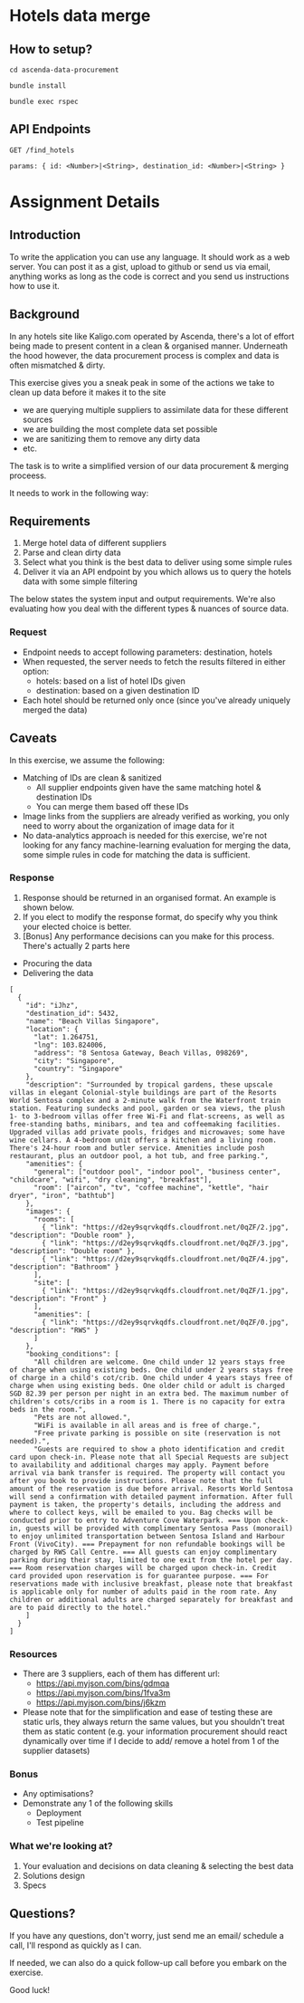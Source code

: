 # Hotels data merge

## How to setup?
```cd ascenda-data-procurement```

```bundle install```

```bundle exec rspec```

## API Endpoints
```GET /find_hotels```

```params: { id: <Number>|<String>, destination_id: <Number>|<String> }```

# Assignment Details

## Introduction

To write the application you can use any language. It should work as a web server. You can post it as a gist, upload to github or send us via email, anything works as long as the code is correct and you send us instructions how to use it.

## Background

In any hotels site like Kaligo.com operated by Ascenda, there's a lot of effort being made to present content in a clean & organised manner. Underneath the hood however, the data procurement process is complex and data is often mismatched & dirty.

This exercise gives you a sneak peak in some of the actions we take to clean up data before it makes it to the site

- we are querying multiple suppliers to assimilate data for these different sources
- we are building the most complete data set possible
- we are sanitizing them to remove any dirty data
- etc.

The task is to write a simplified version of our data procurement & merging proceess.

It needs to work in the following way:

## Requirements

1. Merge hotel data of different suppliers
  1. Parse and clean dirty data
  2. Select what you think is the best data to deliver using some simple rules
2. Deliver it via an API endpoint by you which allows us to query the hotels data with some simple filtering

The below states the system input and output requirements. We're also evaluating how you deal with the different types & nuances of source data.

### Request

- Endpoint needs to accept following parameters: destination, hotels
- When requested, the server needs to fetch the results filtered in either option:
  - hotels: based on a list of hotel IDs given
  - destination: based on a given destination ID
- Each hotel should be returned only once (since you've already uniquely merged the data)

## Caveats

In this exercise, we assume the following:

- Matching of IDs are clean & sanitized
  - All supplier endpoints given have the same matching hotel & destination IDs
  - You can merge them based off these IDs
- Image links from the suppliers are already verified as working, you only need to worry about the organization of image data for it
- No data-analytics approach is needed for this exercise, we're not looking for any fancy machine-learning evaluation for merging the data, some simple rules in code for matching the data is sufficient.

### Response

1. Response should be returned in an organised format. An example is shown below.
2. If you elect to modify the response format, do specify why you think your elected choice is better.
3. [Bonus] Any performance decisions can you make for this process. There's actually 2 parts here
  - Procuring the data
  - Delivering the data

```
[
  {
    "id": "iJhz",
    "destination_id": 5432,
    "name": "Beach Villas Singapore",
    "location": {
      "lat": 1.264751,
      "lng": 103.824006,
      "address": "8 Sentosa Gateway, Beach Villas, 098269",
      "city": "Singapore",
      "country": "Singapore"
    },
    "description": "Surrounded by tropical gardens, these upscale villas in elegant Colonial-style buildings are part of the Resorts World Sentosa complex and a 2-minute walk from the Waterfront train station. Featuring sundecks and pool, garden or sea views, the plush 1- to 3-bedroom villas offer free Wi-Fi and flat-screens, as well as free-standing baths, minibars, and tea and coffeemaking facilities. Upgraded villas add private pools, fridges and microwaves; some have wine cellars. A 4-bedroom unit offers a kitchen and a living room. There's 24-hour room and butler service. Amenities include posh restaurant, plus an outdoor pool, a hot tub, and free parking.",
    "amenities": {
      "general": ["outdoor pool", "indoor pool", "business center", "childcare", "wifi", "dry cleaning", "breakfast"],
      "room": ["aircon", "tv", "coffee machine", "kettle", "hair dryer", "iron", "bathtub"]
    },
    "images": {
      "rooms": [
        { "link": "https://d2ey9sqrvkqdfs.cloudfront.net/0qZF/2.jpg", "description": "Double room" },
        { "link": "https://d2ey9sqrvkqdfs.cloudfront.net/0qZF/3.jpg", "description": "Double room" },
        { "link": "https://d2ey9sqrvkqdfs.cloudfront.net/0qZF/4.jpg", "description": "Bathroom" }
      ],
      "site": [
        { "link": "https://d2ey9sqrvkqdfs.cloudfront.net/0qZF/1.jpg", "description": "Front" }
      ],
      "amenities": [
        { "link": "https://d2ey9sqrvkqdfs.cloudfront.net/0qZF/0.jpg", "description": "RWS" }
      ]
    },
    "booking_conditions": [
      "All children are welcome. One child under 12 years stays free of charge when using existing beds. One child under 2 years stays free of charge in a child's cot/crib. One child under 4 years stays free of charge when using existing beds. One older child or adult is charged SGD 82.39 per person per night in an extra bed. The maximum number of children's cots/cribs in a room is 1. There is no capacity for extra beds in the room.",
      "Pets are not allowed.",
      "WiFi is available in all areas and is free of charge.",
      "Free private parking is possible on site (reservation is not needed).",
      "Guests are required to show a photo identification and credit card upon check-in. Please note that all Special Requests are subject to availability and additional charges may apply. Payment before arrival via bank transfer is required. The property will contact you after you book to provide instructions. Please note that the full amount of the reservation is due before arrival. Resorts World Sentosa will send a confirmation with detailed payment information. After full payment is taken, the property's details, including the address and where to collect keys, will be emailed to you. Bag checks will be conducted prior to entry to Adventure Cove Waterpark. === Upon check-in, guests will be provided with complimentary Sentosa Pass (monorail) to enjoy unlimited transportation between Sentosa Island and Harbour Front (VivoCity). === Prepayment for non refundable bookings will be charged by RWS Call Centre. === All guests can enjoy complimentary parking during their stay, limited to one exit from the hotel per day. === Room reservation charges will be charged upon check-in. Credit card provided upon reservation is for guarantee purpose. === For reservations made with inclusive breakfast, please note that breakfast is applicable only for number of adults paid in the room rate. Any children or additional adults are charged separately for breakfast and are to paid directly to the hotel."
    ]
  }
]
```

### Resources

- There are 3 suppliers, each of them has different url:
    - https://api.myjson.com/bins/gdmqa
    - https://api.myjson.com/bins/1fva3m
    - https://api.myjson.com/bins/j6kzm
- Please note that for the simplification and ease of testing these are static urls, they always return the same values, but you shouldn't treat them as static content (e.g. your information procurement should react dynamically over time if I decide to add/ remove a hotel from 1 of the supplier datasets)

### Bonus

- Any optimisations?
- Demonstrate any 1 of the following skills
  - Deployment
  - Test pipeline

### What we're looking at?

1. Your evaluation and decisions on data cleaning & selecting the best data
2. Solutions design
3. Specs

## Questions?

If you have any questions, don't worry, just send me an email/ schedule a call, I'll respond as quickly as I can.

If needed, we can also do a quick follow-up call before you embark on the exercise.

Good luck!
